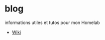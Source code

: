 # blog

informations utiles et tutos pour mon Homelab

- [Wiki](https://github.com/Arch30n/blog/wiki)

